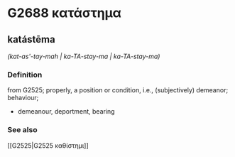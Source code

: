 # G2688 κατάστημα

## katástēma

_(kat-as'-tay-mah | ka-TA-stay-ma | ka-TA-stay-ma)_

### Definition

from G2525; properly, a position or condition, i.e., (subjectively) demeanor; behaviour; 

- demeanour, deportment, bearing

### See also

[[G2525|G2525 καθίστημι]]
